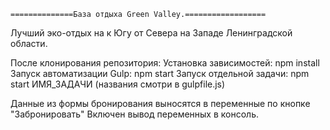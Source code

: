     ==============База отдыха Green Valley.==================

Лучший эко-отдых на к Югу от Севера на Западе Ленинградской области.

После клонирования репозитория:
Установка зависимостей: npm install
Запуск автоматизации Gulp: npm start
Запуск отдельной задачи: npm start ИМЯ_ЗАДАЧИ (названия смотри в gulpfile.js)

Данные из формы бронирования выносятся в переменные по кнопке "Забронировать"
Включен вывод переменных в консоль.
